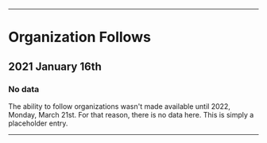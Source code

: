 
***

# Organization Follows

## 2021 January 16th

### No data

The ability to follow organizations wasn't made available until 2022, Monday, March 21st. For that reason, there is no data here. This is simply a placeholder entry.

***
